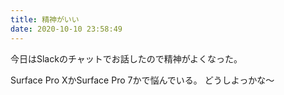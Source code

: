 ```yaml
---
title: 精神がいい
date: 2020-10-10 23:58:49
---
```


今日はSlackのチャットでお話したので精神がよくなった。

Surface Pro XかSurface Pro 7かで悩んでいる。
どうしよっかな～
